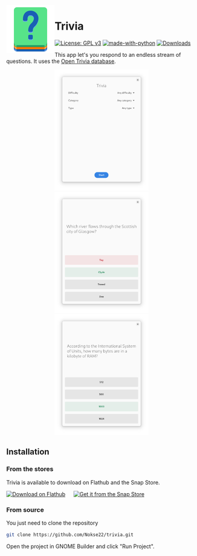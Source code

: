 <img height="128" src="data/icons/hicolor/scalable/apps/io.github.nokse22.trivia.svg" align="left"/> 
  
 # Trivia 
  [![License: GPL v3](https://img.shields.io/badge/License-GPLv3-blue.svg)](https://www.gnu.org/licenses/gpl-3.0)
  [![made-with-python](https://img.shields.io/badge/Made%20with-Python-ff7b3f.svg)](https://www.python.org/)
  [![Downloads](https://img.shields.io/badge/dynamic/json?color=brightgreen&label=Flathub%20Downloads&query=%24.installs_total&url=https%3A%2F%2Fflathub.org%2Fapi%2Fv2%2Fstats%2Fio.github.nokse22.trivia)](https://flathub.org/apps/details/io.github.nokse22.trivia)


This app let's you respond to an endless stream of questions.
It uses the [Open Trivia database](https://opentdb.com). 

  <div align="center">
  <img src="data/resources/screenshot 1.png" height="320"/>
  <img src="data/resources/screenshot 2.png" height="320"/>
  <img src="data/resources/screenshot 3.png" height="320"/>
  </div>
  
## Installation

### From the stores

Trivia is available to download on Flathub and the Snap Store.

<a href='https://flathub.org/apps/details/io.github.nokse22.trivia'><img width='240' alt='Download on Flathub' src='https://flathub.org/assets/badges/flathub-badge-en.png'></a>
<h>&emsp;</h> <a href="https://snapcraft.io/trivia-game"><img height='80' alt="Get it from the Snap Store" src="https://snapcraft.io/static/images/badges/en/snap-store-black.svg"/></a>


### From source

You just need to clone the repository

```sh
git clone https://github.com/Nokse22/trivia.git
```

Open the project in GNOME Builder and click "Run Project".



